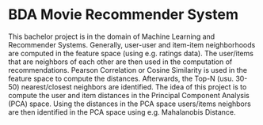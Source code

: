 # BDA Movie Recommender System

This bachelor project is in the domain of Machine Learning and Recommender Systems. Generally, user-user and item-item neighborhoods are computed in the feature space (using e.g. ratings data). The user/items that are neighbors of each other are then used in the computation of recommendations. Pearson Correlation or Cosine Similarity is used in the feature space to compute the distances. Afterwards, the Top-N (usu. 30-50) nearest/closest neighbors are identified. The idea of this project is to compute the user and item distances in the Principal Component Analysis (PCA) space. Using the distances in the PCA space users/items neighbors are then identified in the PCA space using e.g. Mahalanobis Distance.
